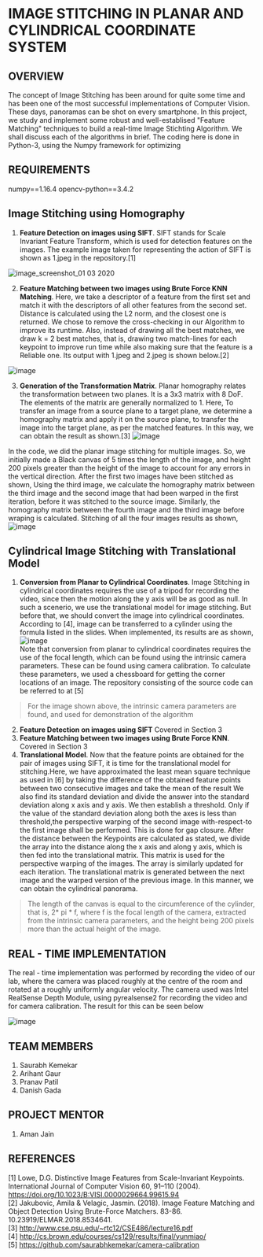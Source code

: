 # IMAGE STITCHING IN PLANAR AND CYLINDRICAL COORDINATE SYSTEM

## OVERVIEW
The concept of Image Stitching has been around for quite some time and has been one of the most successful implementations of Computer Vision. These days, panoramas can be shot on every smartphone. In this project, we study and implement some robust and well-establised "Feature Matching" techniques to build a real-time Image Stichting Algorithm. We shall discuss each of the algorithms in brief. The coding here is done in Python-3, using the Numpy framework for optimizing 

## REQUIREMENTS
numpy==1.16.4 opencv-python==3.4.2

## Image Stitching using Homography

1. **Feature Detection on images using SIFT**.
SIFT stands for Scale Invariant Feature Transform, which is used for detection features on the images. The example image taken for representing the action of SIFT is shown as 1.jpeg in the repository.[1] 

![image_screenshot_01 03 2020](https://user-images.githubusercontent.com/45517467/75624246-a6ef8500-5bd8-11ea-9dfc-73cacfb0fd20.png)

2. **Feature Matching between two images using Brute Force KNN Matching**.
Here, we take a descriptor of a feature from the first set and match it with the descriptors of all other features from the second set. Distance is calculated using the L2 norm, and the closest one is returned. We chose to remove the cross-checking in our Algorithm to improve its runtime. Also, instead of drawing all the best matches, we draw k = 2 best matches, that is, drawing two match-lines for each keypoint to improve run time while also making sure that the feature is a Reliable one. Its output with 1.jpeg and 2.jpeg is shown below.[2]

![image](https://user-images.githubusercontent.com/45517467/75624402-caff9600-5bd9-11ea-8c93-6ab62c30a6de.png)

3. **Generation of the Transformation Matrix**.
Planar homography relates the transformation between two planes. It is a 3x3 matrix with 8 DoF. The elements of the matrix are generally normalized to 1. Here, To transfer an image from a source plane to a target plane, we determine a homography matrix and apply it on the source plane, to transfer the image into the target plane, as per the matched features. In this way, we can obtain the result as shown.[3]
![image](https://user-images.githubusercontent.com/45517467/75624566-680efe80-5bdb-11ea-8542-73767db92bf5.png)

In the code, we did the planar image stitching for multiple images. So, we initially made a Black canvas of 5 times the length of the image, and height 200 pixels greater than the height of the image to account for any errors in the vertical direction. After the first two images have been stitched as shown, Using the third image, we calculate the homography matrix between the third image and the second image that had been warped in the first iteration, before it was stitched to the source image. Similarly, the homography matrix between the fourth image and the third image before wraping is calculated. Stitching of all the four images results as shown, 
![image](https://user-images.githubusercontent.com/45517467/75624642-3c404880-5bdc-11ea-9ec7-1600d63b0a35.png) 

## Cylindrical Image Stitching with Translational Model

1. **Conversion from Planar to Cylindrical Coordinates**.
Image Stitching in cylindrical coordinates requires the use of a tripod for recording the video, since then the motion along the y axis will be as good as null. In such a scenerio, we use the translational model for image stitching. But before that, we should convert the image into cylindrical coordinates. According to [4], image can be transferred to a cylinder using the formula listed in the slides. When implemented, its results are as shown,<br>
![image](https://user-images.githubusercontent.com/45517467/75624917-06509380-5bdf-11ea-85d8-4a74d92573fa.png)<br>
Note that conversion from planar to cylindrical coordinates requires the use of the focal length, which can be found using the intrinsic camera parameters. These can be found using camera calibration. To calculate these parameters, we used a chessboard for getting the corner locations of an image. The repository consisting of the source code can be referred to at [5]
> For the image shown above, the intrinsic camera parameters are found, and used for demonstration of the algorithm

2. **Feature Detection on images using SIFT**
Covered in Section 3
3. **Feature Matching between two images using Brute Force KNN**.
Covered in Section 3
4. **Translational Model**.
Now that the feature points are obtained for the pair of images using SIFT, it is time for the translational model for stitching.Here, we have approximated the least mean square technique as used in [6] by taking the difference of the obtained feature points between two consecutive images and take the mean of the result We also find its standard deviation and divide the answer into the standard deviation along x axis and y axis. We then establish a threshold. Only if the value of the standard deviation along both the axes is less than threshold,the perspective warping of the second image with-respect-to the first image shall be performed. This is done for gap closure. After the distance between the Keypoints are calculated as stated, we divide the array into the distance along the x axis and along y axis, which is then fed into the translational matrix. This matrix is used for the perspective warping of the images. The array is similarly updated for each iteration. The translational matrix is generated between the next image and the warped version of the previous image. In this manner, we can obtain the cylindrical panorama.<br>
> The length of the canvas is equal to the circumference of the cylinder, that is, 2* pi * f, where f is the focal length of the camera, extracted from the intrinsic camera parameters, and the height being 200 pixels more than the actual height of the image. 


## REAL - TIME IMPLEMENTATION
The real - time implementation was performed by recording the video of our lab, where the camera was placed roughly at the centre of the room and rotated at a roughly uniformly angular velocity. The camera used was Intel RealSense Depth Module, using pyrealsense2 for recording the video and for camera calibration. The result for this can be seen below

![image](https://i.imgur.com/v3H3wp6.jpg)

## TEAM MEMBERS

1. Saurabh Kemekar
2. Arihant Gaur
3. Pranav Patil
4. Danish Gada

## PROJECT MENTOR
1. Aman Jain

## REFERENCES

[1] Lowe, D.G. Distinctive Image Features from Scale-Invariant Keypoints. International Journal of Computer Vision 60, 91–110 (2004). https://doi.org/10.1023/B:VISI.0000029664.99615.94 <br />
[2] Jakubovic, Amila & Velagic, Jasmin. (2018). Image Feature Matching and Object Detection Using Brute-Force Matchers. 83-86. 10.23919/ELMAR.2018.8534641. </br>
[3] http://www.cse.psu.edu/~rtc12/CSE486/lecture16.pdf <br />
[4] http://cs.brown.edu/courses/cs129/results/final/yunmiao/ <br />
[5] https://github.com/saurabhkemekar/camera-calibration <br />

